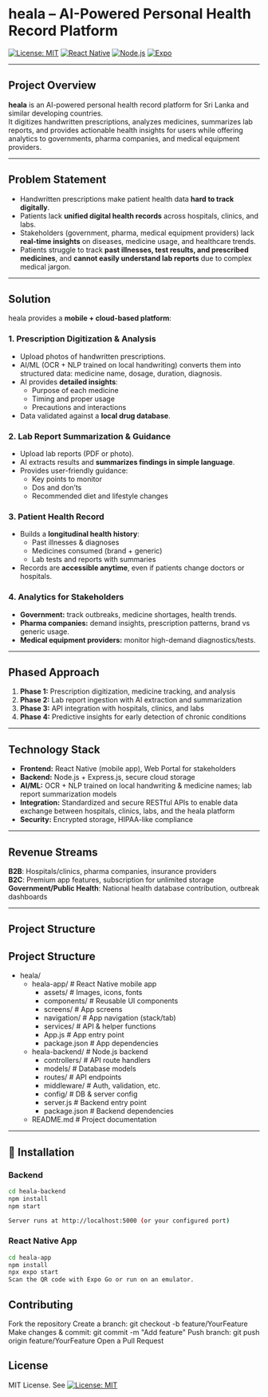# heala – AI-Powered Personal Health Record Platform

[![License: MIT](https://img.shields.io/badge/License-MIT-1abc9c.svg?style=for-the-badge)](./LICENSE)
[![React Native](https://img.shields.io/badge/React_Native-0.71-3498db.svg?style=for-the-badge)](https://reactnative.dev/)
[![Node.js](https://img.shields.io/badge/Node.js-18-27ae60.svg?style=for-the-badge)](https://nodejs.org/)
[![Expo](https://img.shields.io/badge/Expo-Managed-e67e22.svg?style=for-the-badge)](https://expo.dev/)

---

## Project Overview

**heala** is an AI-powered personal health record platform for Sri Lanka and similar developing countries.  
It digitizes handwritten prescriptions, analyzes medicines, summarizes lab reports, and provides actionable health insights for users while offering analytics to governments, pharma companies, and medical equipment providers.

---

## Problem Statement

- Handwritten prescriptions make patient health data **hard to track digitally**.  
- Patients lack **unified digital health records** across hospitals, clinics, and labs.  
- Stakeholders (government, pharma, medical equipment providers) lack **real-time insights** on diseases, medicine usage, and healthcare trends.  
- Patients struggle to track **past illnesses, test results, and prescribed medicines**, and **cannot easily understand lab reports** due to complex medical jargon.

---

## Solution

heala provides a **mobile + cloud-based platform**:

### 1. Prescription Digitization & Analysis
- Upload photos of handwritten prescriptions.  
- AI/ML (OCR + NLP trained on local handwriting) converts them into structured data: medicine name, dosage, duration, diagnosis.  
- AI provides **detailed insights**:
  - Purpose of each medicine  
  - Timing and proper usage  
  - Precautions and interactions  
- Data validated against a **local drug database**.

### 2. Lab Report Summarization & Guidance
- Upload lab reports (PDF or photo).  
- AI extracts results and **summarizes findings in simple language**.  
- Provides user-friendly guidance:
  - Key points to monitor  
  - Dos and don’ts  
  - Recommended diet and lifestyle changes  

### 3. Patient Health Record
- Builds a **longitudinal health history**:
  - Past illnesses & diagnoses  
  - Medicines consumed (brand + generic)  
  - Lab tests and reports with summaries  
- Records are **accessible anytime**, even if patients change doctors or hospitals.

### 4. Analytics for Stakeholders
- **Government:** track outbreaks, medicine shortages, health trends.  
- **Pharma companies:** demand insights, prescription patterns, brand vs generic usage.  
- **Medical equipment providers:** monitor high-demand diagnostics/tests.

---

## Phased Approach

1. **Phase 1:** Prescription digitization, medicine tracking, and analysis  
2. **Phase 2:** Lab report ingestion with AI extraction and summarization  
3. **Phase 3:** API integration with hospitals, clinics, and labs  
4. **Phase 4:** Predictive insights for early detection of chronic conditions

---

## Technology Stack

- **Frontend:** React Native (mobile app), Web Portal for stakeholders  
- **Backend:** Node.js + Express.js, secure cloud storage  
- **AI/ML:** OCR + NLP trained on local handwriting & medicine names; lab report summarization models  
- **Integration:** Standardized and secure RESTful APIs to enable data exchange between hospitals, clinics, labs, and the heala platform
- **Security:** Encrypted storage, HIPAA-like compliance

---

## Revenue Streams

**B2B**: Hospitals/clinics, pharma companies, insurance providers  
**B2C**: Premium app features, subscription for unlimited storage  
**Government/Public Health**: National health database contribution, outbreak dashboards

---

## Project Structure

## Project Structure

- heala/
  - heala-app/                  # React Native mobile app
    - assets/                   # Images, icons, fonts
    - components/               # Reusable UI components
    - screens/                  # App screens
    - navigation/               # App navigation (stack/tab)
    - services/                 # API & helper functions
    - App.js                    # App entry point
    - package.json              # App dependencies
  - heala-backend/              # Node.js backend
    - controllers/              # API route handlers
    - models/                   # Database models
    - routes/                   # API endpoints
    - middleware/               # Auth, validation, etc.
    - config/                   # DB & server config
    - server.js                 # Backend entry point
    - package.json              # Backend dependencies
  - README.md                   # Project documentation


---

## 🚀 Installation

### Backend
```bash
cd heala-backend
npm install
npm start

Server runs at http://localhost:5000 (or your configured port)
```

### React Native App
```bash
cd heala-app
npm install
npx expo start
Scan the QR code with Expo Go or run on an emulator.
```

## Contributing
Fork the repository
Create a branch: git checkout -b feature/YourFeature
Make changes & commit: git commit -m "Add feature"
Push branch: git push origin feature/YourFeature
Open a Pull Request

## License
MIT License. See [![License: MIT](https://img.shields.io/badge/License-MIT-1abc9c.svg?style=for-the-badge)](./LICENSE)
